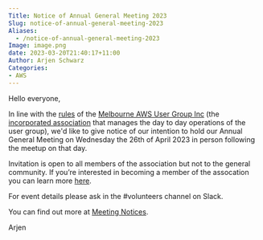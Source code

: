```yaml
---
Title: Notice of Annual General Meeting 2023
Slug: notice-of-annual-general-meeting-2023
Aliases:
  - /notice-of-annual-general-meeting-2023
Image: image.png
date: 2023-03-20T21:40:17+11:00
Author: Arjen Schwarz
Categories:
- AWS
---
```


Hello everyone,

In line with the [rules](/association/rules/) of the [Melbourne AWS User Group Inc](/association/) (the [incorporated association](https://www.consumer.vic.gov.au/clubs-and-fundraising/incorporated-associations) that manages the day to day operations of the user group), we'd like to give notice of our intention to hold our Annual General Meeting on Wednesday the 26th of April 2023 in person following the meetup on that day.

Invitation is open to all members of the association but not to the general community. If you’re interested in becoming a member of the assocation you can learn more [here](/association/members#becoming-a-member).

For event details please ask in the #volunteers channel on Slack.

You can find out more at [Meeting Notices](/association/notices).

Arjen
